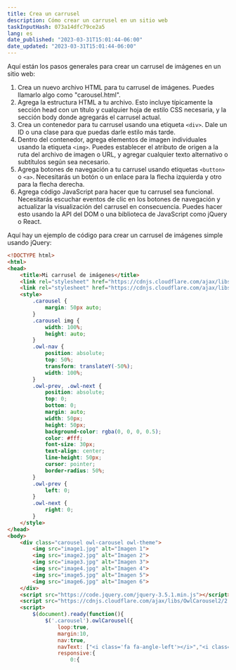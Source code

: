 ```yaml
---
title: Crea un carrusel
description: Cómo crear un carrusel en un sitio web
taskInputHash: 073a14dfc79ce2a5
lang: es
date_published: "2023-03-31T15:01:44-06:00"
date_updated: "2023-03-31T15:01:44-06:00"
---
```

Aquí están los pasos generales para crear un carrusel de imágenes en un sitio web:
1. Crea un nuevo archivo HTML para tu carrusel de imágenes. Puedes llamarlo algo como "carousel.html".
2. Agrega la estructura HTML a tu archivo. Esto incluye típicamente la sección head con un título y cualquier hoja de estilo CSS necesaria, y la sección body donde agregarás el carrusel actual.
3. Crea un contenedor para tu carrusel usando una etiqueta `<div>`. Dale un ID o una clase para que puedas darle estilo más tarde.
4. Dentro del contenedor, agrega elementos de imagen individuales usando la etiqueta `<img>`. Puedes establecer el atributo de origen a la ruta del archivo de imagen o URL, y agregar cualquier texto alternativo o subtítulos según sea necesario.
5. Agrega botones de navegación a tu carrusel usando etiquetas `<button>` o `<a>`. Necesitarás un botón o un enlace para la flecha izquierda y otro para la flecha derecha.
6. Agrega código JavaScript para hacer que tu carrusel sea funcional. Necesitarás escuchar eventos de clic en los botones de navegación y actualizar la visualización del carrusel en consecuencia. Puedes hacer esto usando la API del DOM o una biblioteca de JavaScript como jQuery o React.

Aquí hay un ejemplo de código para crear un carrusel de imágenes simple usando jQuery:

```html
<!DOCTYPE html>
<html>
<head>
	<title>Mi carrusel de imágenes</title>
	<link rel="stylesheet" href="https://cdnjs.cloudflare.com/ajax/libs/OwlCarousel2/2.3.4/assets/owl.carousel.min.css">
	<link rel="stylesheet" href="https://cdnjs.cloudflare.com/ajax/libs/OwlCarousel2/2.3.4/assets/owl.theme.default.min.css">
	<style>
		.carousel {
			margin: 50px auto;
		}
		.carousel img {
			width: 100%;
			height: auto;
		}
		.owl-nav {
			position: absolute;
			top: 50%;
			transform: translateY(-50%);
			width: 100%;
		}
		.owl-prev, .owl-next {
			position: absolute;
			top: 0;
			bottom: 0;
			margin: auto;
			width: 50px;
			height: 50px;
			background-color: rgba(0, 0, 0, 0.5);
			color: #fff;
			font-size: 30px;
			text-align: center;
			line-height: 50px;
			cursor: pointer;
			border-radius: 50%;
		}
		.owl-prev {
			left: 0;
		}
		.owl-next {
			right: 0;
		}
	</style>
</head>
<body>
	<div class="carousel owl-carousel owl-theme">
		<img src="image1.jpg" alt="Imagen 1">
		<img src="image2.jpg" alt="Imagen 2">
		<img src="image3.jpg" alt="Imagen 3">
		<img src="image4.jpg" alt="Imagen 4">
		<img src="image5.jpg" alt="Imagen 5">
		<img src="image6.jpg" alt="Imagen 6">
	</div>
	<script src="https://code.jquery.com/jquery-3.5.1.min.js"></script>
	<script src="https://cdnjs.cloudflare.com/ajax/libs/OwlCarousel2/2.3.4/owl.carousel.min.js"></script>
	<script>
		$(document).ready(function(){
			$('.carousel').owlCarousel({
				loop:true,
				margin:10,
				nav:true,
				navText: ["<i class='fa fa-angle-left'></i>","<i class='fa fa-angle-right'></i>"],
				responsive:{
					0:{
```
